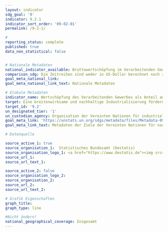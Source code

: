 ```yaml
---
layout: indicator
sdg_goal: '9'
indicator: 9.2.1
indicator_sort_order: '09-02-01'
permalink: /9-2-1/

#
reporting_status: complete
published: true
data_non_statistical: false


# Nationale Metadaten
national_indicator_available: Bruttowertschöpfung im Verarbeitenden Gewerbe im Verhältnis zum BIP <br> Verhältnis der Bruttowertschöpfung im Verarbeitenden Gewerbe an der Bruttowertschöpfung insgesamt <br> Bruttowertschöpfung im Verarbeitenden Gewerbe pro Kopf
comparison_sdg: Die Zeitreihen sind weder in US-Dollar berechnet noch zu konstanten Preisen von 2010 angegeben.
goal_meta_national_link:
goal_meta_national_link_text: Nationale Metadaten

# Globale Metadaten
indicator_name: Wertschöpfung des Verarbeitenden Gewerbes als Anteil am BIP und pro Kopf
target: Eine breitenwirksame und nachhaltige Industrialisierung fördern und bis 2030 den Anteil der Industrie an der Beschäftigung und am Bruttoinlandsprodukt entsprechend den nationalen Gegebenheiten erheblich steigern und den Anteil in den am wenigsten entwickelten Ländern verdoppeln
target_id: '9.2'
un_designated_tier: '1'
un_custodian_agency: Organisation der Vereinten Nationen für industrielle Entwicklung (UNIDO)
goal_meta_link: 'https://unstats.un.org/sdgs/metadata/files/Metadata-09-02-01.pdf'
goal_meta_link_text: Metadaten der Ziele der Vereinten Nationen für nachhaltige Entwicklung

# Datenquelle

source_active_1: true
source_organisation_1:  Statistisches Bundesamt (Destatis)
source_organisation_logo_1: <a href="https://www.destatis.de"><img src="https://g205sdgs.github.io/sdg-indicators/public/logos/destatis.png" alt="Logo Destatis" /></a>
source_url_1:
source_url_text_1:

source_active_2: false
source_organisation_logo_2:
source_organisation_2:
source_url_2:
source_url_text_2:

# Grafik Eigenschaften
graph_title:
graph_type: line

#Nicht ändern!
national_geographical_coverage: Insgesamt
---
```

